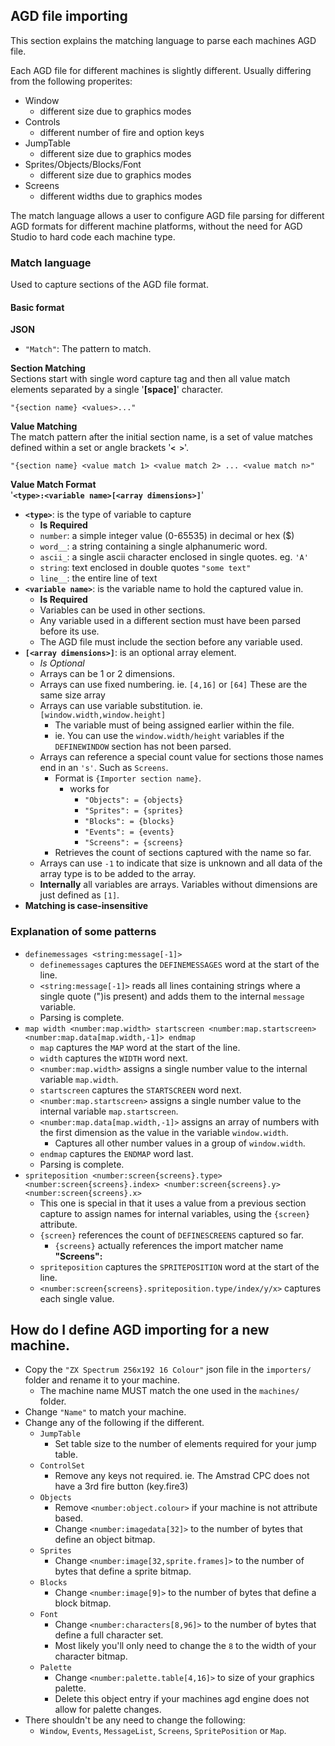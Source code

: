 ## AGD file importing
This section explains the matching language to parse each machines AGD file.

Each AGD file for different machines is slightly different.
Usually differing from the following properites:
- Window
  - different size due to graphics modes
- Controls
  - different number of fire and option keys
- JumpTable 
  - different size due to graphics modes
- Sprites/Objects/Blocks/Font 
  - different size due to graphics modes
- Screens
  - different widths due to graphics modes

The match language allows a user to configure AGD file parsing for different AGD formats for different machine platforms, without the need for AGD Studio to hard code each machine type.

### Match language
Used to capture sections of the AGD file format.

#### Basic format
**JSON**<br>
- `"Match"`: The pattern to match.

**Section Matching**<br>
Sections start with single word capture tag and then all value match elements separated by a single '**[space]**' character.
```
"{section name} <values>..."
```

**Value Matching**<br>
The match pattern after the initial section name, is a set of value matches defined within a set or angle brackets '**`< >`**'.
```
"{section name} <value match 1> <value match 2> ... <value match n>"
```

**Value Match Format**<br>
'**`<type>:<variable name>[<array dimensions>]`**'<br>
- **`<type>`**: is the type of variable to capture
  - **Is Required**
  - `number`: a simple integer value (0-65535) in decimal or hex ($)
  - `word__`: a string containing a single alphanumeric word.
  - `ascii_`: a single ascii character enclosed in single quotes. eg. `'A'`
  - `string`: text enclosed in double quotes `"some text"`
  - `line__`: the entire line of text
- **`<variable name>`**: is the variable name to hold the captured value in.
  - **Is Required**
  - Variables can be used in other sections.
  - Any variable used in a different section must have been parsed before its use. 
  - The AGD file must include the section before any variable used.
- **`[<array dimensions>]`**: is an optional array element.
  - *Is Optional*
  - Arrays can be 1 or 2 dimensions.
  - Arrays can use fixed numbering. ie. `[4,16]` or `[64]` These are the same size array
  - Arrays can use variable substitution. ie. `[window.width,window.height]`
     - The variable must of being assigned earlier within the file.
	 - ie. You can use the `window.width/height` variables if the `DEFINEWINDOW` section has not been parsed.
  - Arrays can reference a special count value for sections those names end in an `'s'`. Such as `Screens`.
	 - Format is `{Importer section name}`.
	   - works for 
	      - `"Objects": = {objects}`
		  - `"Sprites": = {sprites}`
		  - `"Blocks": = {blocks}`
		  - `"Events": = {events}`
		  - `"Screens": = {screens}`
     - Retrieves the count of sections captured with the name so far.
  - Arrays can use `-1` to indicate that size is unknown and all data of the array type is to be added to the array.
  - **Internally** all variables are arrays. Variables without dimensions are just defined as `[1]`.
- **Matching is case-insensitive**

### Explanation of some patterns
 - `definemessages <string:message[-1]>`
	- `definemessages` captures the `DEFINEMESSAGES` word at the start of the line.
	- `<string:message[-1]>` reads all lines containing strings where a single quote (")is present) and adds them to the internal `message` variable.
    - Parsing is complete.
 - `map width <number:map.width> startscreen <number:map.startscreen> <number:map.data[map.width,-1]> endmap`
    - `map` captures the `MAP` word at the start of the line.
    - `width` captures the `WIDTH` word next.
    - `<number:map.width>` assigns a single number value to the internal variable `map.width`.
    - `startscreen` captures the `STARTSCREEN` word next.
    - `<number:map.startscreen>` assigns a single number value to the internal variable `map.startscreen`.
    - `<number:map.data[map.width,-1]>` assigns an array of numbers with the first dimension as the value in the variable `window.width`.
       - Captures all other number values in a group of `window.width`.
    - `endmap` captures the `ENDMAP` word last.
    - Parsing is complete.
- `spriteposition <number:screen{screens}.type> <number:screen{screens}.index> <number:screen{screens}.y> <number:screen{screens}.x>`
	- This one is special in that it uses a value from a previous section capture to assign names for internal variables, using the `{screen}` attribute.
	- `{screen}` references the count of `DEFINESCREENS` captured so far.
	  - `{screens}` actually references the import matcher name **"Screens":**
	- `spriteposition` captures the `SPRITEPOSITION` word at the start of the line.
	- `<number:screen{screens}.spriteposition.type/index/y/x>` captures each single value.
   
## How do I define AGD importing for a new machine.
- Copy the `"ZX Spectrum 256x192 16 Colour"` json file in the `importers/` folder and rename it to your machine.
   - The machine name MUST match the one used in the `machines/` folder.
- Change `"Name"` to match your machine.
- Change any of the following if the different.
   - `JumpTable` 
      - Set table size to the number of elements required for your jump table.
   - `ControlSet` 
	  - Remove any keys not required. ie. The Amstrad CPC does not have a 3rd fire button (key.fire3)
   - `Objects` 
	 - Remove `<number:object.colour>` if your machine is not attribute based.
	 - Change `<number:imagedata[32]>` to the number of bytes that define an object bitmap.
   - `Sprites`
     - Change `<number:image[32,sprite.frames]>` to the number of bytes that define a sprite bitmap.
   - `Blocks`
	 - Change `<number:image[9]>` to the number of bytes that define a block bitmap.
   - `Font`
     - Change `<number:characters[8,96]>` to the number of bytes that define a full character set.
	 - Most likely you'll only need to change the `8` to the width of your character bitmap.
   - `Palette`
     - Change `<number:palette.table[4,16]>` to size of your graphics palette.
	 - Delete this object entry if your machines agd engine does not allow for palette changes.
- There shouldn't be any need to change the following:
   - `Window`, `Events`, `MessageList`, `Screens`, `SpritePosition` or `Map`.
